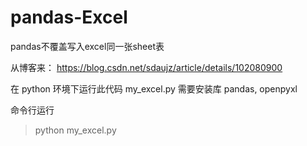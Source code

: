 # pandas-Excel
pandas不覆盖写入excel同一张sheet表


从博客来： <https://blog.csdn.net/sdaujz/article/details/102080900>


在 python 环境下运行此代码 my_excel.py
需要安装库 pandas, openpyxl 


命令行运行
> python my_excel.py

